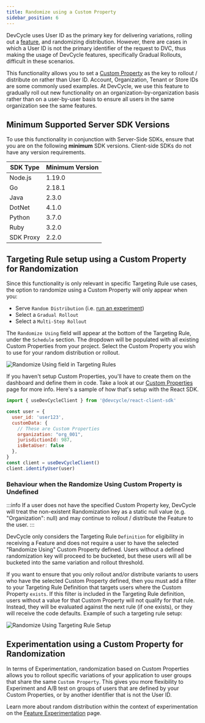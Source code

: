 ```yaml
---
title: Randomize using a Custom Property
sidebar_position: 6
---
```


DevCycle uses User ID as the primary key for delivering variations, rolling out a [feature](docs/platform/feature-flags/features.md), and randomizing distribution. However, there are cases in which a User ID is not the primary identifier of the request to DVC, thus making the usage of DevCycle features, specifically Gradual Rollouts, difficult in these scenarios. 

This functionality allows you to set a [Custom Property](docs/platform/feature-flags/targeting/custom-properties.md) as the key to rollout / distribute on rather than User ID. Account, Organization, Tenant or Store IDs are some commonly used examples.  At DevCycle, we use this feature to gradually roll out new functionality on an organization-by-organization basis rather than on a user-by-user basis to ensure all users in the same organization see the same features.

## Minimum Supported Server SDK Versions

To use this functionality in conjunction with Server-Side SDKs, ensure that you are on the following **minimum** SDK versions. Client-side SDKs do not have any version requirements.

| SDK Type | Minimum Version |
| - | - |
| Node.js | 1.19.0 | 
| Go | 2.18.1 | 
| Java | 2.3.0 | 
| DotNet | 4.1.0 | 
| Python | 3.7.0 | 
| Ruby | 3.2.0 | 
| SDK Proxy | 2.2.0 | 

## Targeting Rule setup using a Custom Property for Randomization

Since this functionality is only relevant in specific Targeting Rule use cases, the option to randomize using a Custom Property will only appear when you:

* Serve `Random Distribution` (i.e. [run an experiment](/platform/experimentation/feature-experimentation#experimentation-using-a-custom-property-for-randomization)) 
* Select a `Gradual Rollout` 
* Select a `Multi-Step Rollout` 

The `Randomize Using` field will appear at the bottom of the Targeting Rule, under the `Schedule` section. The dropdown will be populated with all existing Custom Properties from your project. Select the Custom Property you wish to use for your random distribution or rollout.

![Randomize Using field in Targeting Rules](/custom-property-randomization-rollouts.png)

If you haven't setup Custom Properties, you'll have to create them on the dashboard and define them in code. Take a look at our [Custom Properties](/platform/feature-flags/targeting/custom-properties) page for more info. Here's a sample of how that's setup with the React SDK.

```jsx
import { useDevCycleClient } from '@devcycle/react-client-sdk'

const user = {
  user_id: 'user123',
  customData: {
    // These are Custom Properties
    organization: "org_001",
    jurisdictionId: 987,
    isBetaUser: false
  },
}
const client = useDevCycleClient()
client.identifyUser(user)
```

### Behaviour when the Randomize Using Custom Property is Undefined

:::info
If a user does not have the specified Custom Property key, DevCycle will treat the non-existent Randomization key as a static null value (e.g. "Organization": null) and may continue to rollout / distribute the Feature to the user.
:::

DevCycle only considers the Targeting Rule `Definition` for eligibility in receiving a Feature and does not require a user to have the selected "Randomize Using" Custom Property defined. Users without a defined randomization key will proceed to be bucketed, but these users will all be bucketed into the same variation and rollout threshold.

If you want to ensure that you only rollout and/or distribute variants to users who have the selected Custom Property defined, then you must add a filter to your Targeting Rule Definition that targets users where the Custom Property `exists`. If this filter is included in the Targeting Rule definition, users without a value for that Custom Property will not qualify for that rule. Instead, they will be evaluated against the next rule (if one exists), or they will receive the code defaults. Example of such a targeting rule setup:

![Randomize Using Targeting Rule Setup](/custom-property-randomization-property-exists.png)

## Experimentation using a Custom Property for Randomization

In terms of Experimentation, randomization based on Custom Properties allows you to rollout specific variations of your application to user groups that share the same `Custom Property`. This gives you more flexibility to Experiment and A/B test on groups of users that are defined by your Custom Properties, or by another identifier that is not the User ID.

Learn more about random distribution within the context of experimentation on the [Feature Experimentation](https://docs.devcycle.com/platform/experimentation/feature-experimentation/#experimentation-using-a-custom-property-for-randomization) page.